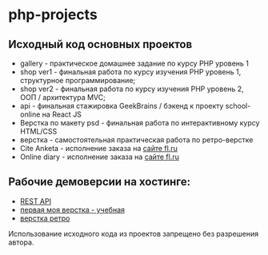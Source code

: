 # php-projects
## Исходный код основных проектов

* gallery - практическое домашнее задание по курсу PHP уровень 1
* shop ver1 - финальная работа по курсу изучения PHP уровень 1, структурное программирование;
* shop ver2 - финальная работа по курсу изучения PHP уровень 2, ООП / архитектура MVC;
* api - финальная стажировка GeekBrains / бэкенд к проекту school-online на React JS
* Верстка по макету psd - финальная работа по интерактивному курсу HTML/CSS
* верстка - самостоятельная практическая работа по ретро-верстке
* Cite Anketa - исполнение заказа на [сайте fl.ru](https://www.fl.ru/users/mileshkopetr25/portfolio/) 
* Online diary - исполнение заказа на [сайте fl.ru](https://www.fl.ru/users/mileshkopetr25/portfolio/) 

## Рабочие демоверсии на хостинге:
* [REST API](https://api-data.webpeternet.com/readme.html)
* [первая моя верстка - учебная](http://interior.webpeternet.com/)
* [верстка ретро](http://pegasus-adpt.webpeternet.com/)

Использование исходного кода из проектов запрещено без разрешения автора.
